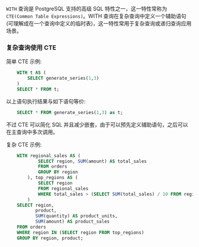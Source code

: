 
`WITH` 查询是 PostgreSQL 支持的高级 SQL 特性之一，这一特性常称为 `CTE(Common Table Expressions)`。WITH 查询在复杂查询中定义一个辅助语句(可理解成在一个查询中定义的临时表)，这一特性常用于复杂查询或递归查询应用场景。

### 复杂查询使用 CTE

简单 CTE 示例:
```sql
    WITH t AS (
        SELECT generate_series(1,3)
    )
    SELECT * FROM t;
```

以上语句执行结果与如下语句等价:
```sql
    SELECT * FROM generate_series(1,3) as t;
```

不过 CTE 可以简化 SQL 并且减少嵌套，由于可以预先定义辅助语句，之后可以在主查询中多次调用。

复杂 CTE 示例:
```sql
    WITH regional_sales AS (
            SELECT region, SUM(amount) AS total_sales
            FROM orders
            GROUP BY region
        ), top_regions AS (
            SELECT region
            FROM regional_sales
            WHERE total_sales > (SELECT SUM(total_sales) / 10 FROM regional_sales)
        )
    SELECT region,
           product,
           SUM(quantity) AS product_units,
           SUM(amount) AS product_sales
    FROM orders
    WHERE region IN (SELECT region FROM top_regions)
    GROUP BY region, product;
```
